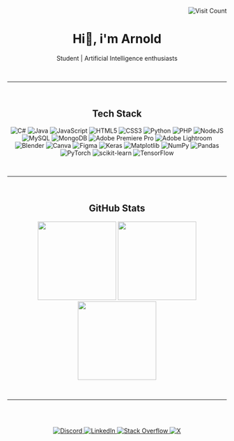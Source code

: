 <!-- **AprilArn/AprilArn** is a ✨ _special_ ✨ repository because its `README.md` (this file) appears on your GitHub profile. -->
<!-- Bio -->
<p align="right">
    <img src="https://visitcount.itsvg.in/api?id=AprilArn&icon=5&color=6" alt="Visit Count"/>
</p>
<h1 align="center">Hi👋, i'm Arnold</h1>
<p align="center">
  Student | Artificial Intelligence enthusiasts
</p>
<br>

---

<br>
<!-- Tech Stack -->
<h2 align="center">Tech Stack</h2>
<p align="center">
  <img src="https://img.shields.io/badge/c%23-%23239120.svg?style=flat&logo=csharp&logoColor=white" alt="C#"/>
  <img src="https://img.shields.io/badge/java-%23ED8B00.svg?style=flat&logo=openjdk&logoColor=white" alt="Java"/>
  <img src="https://img.shields.io/badge/javascript-%23323330.svg?style=flat&logo=javascript&logoColor=%23F7DF1E" alt="JavaScript"/>
  <img src="https://img.shields.io/badge/html5-%23E34F26.svg?style=flat&logo=html5&logoColor=white" alt="HTML5"/>
  <img src="https://img.shields.io/badge/css3-%231572B6.svg?style=flat&logo=css3&logoColor=white" alt="CSS3"/>
  <img src="https://img.shields.io/badge/python-3670A0?style=flat&logo=python&logoColor=ffdd54" alt="Python"/>
  <img src="https://img.shields.io/badge/php-%23777BB4.svg?style=flat&logo=php&logoColor=white" alt="PHP"/>
  <img src="https://img.shields.io/badge/node.js-6DA55F?style=flat&logo=node.js&logoColor=white" alt="NodeJS"/>
  <img src="https://img.shields.io/badge/mysql-4479A1.svg?style=flat&logo=mysql&logoColor=white" alt="MySQL"/>
  <img src="https://img.shields.io/badge/MongoDB-%234ea94b.svg?style=flat&logo=mongodb&logoColor=white" alt="MongoDB"/>
  <img src="https://img.shields.io/badge/Adobe%20Premiere%20Pro-9999FF.svg?style=flat&logo=Adobe%20Premiere%20Pro&logoColor=white" alt="Adobe Premiere Pro"/>
  <img src="https://img.shields.io/badge/Adobe%20Lightroom-31A8FF.svg?style=flat&logo=Adobe%20Lightroom&logoColor=white" alt="Adobe Lightroom"/>
  <img src="https://img.shields.io/badge/blender-%23F5792A.svg?style=flat&logo=blender&logoColor=white" alt="Blender"/>
  <img src="https://img.shields.io/badge/Canva-%2300C4CC.svg?style=flat&logo=Canva&logoColor=white" alt="Canva"/>
  <img src="https://img.shields.io/badge/figma-%23F24E1E.svg?style=flat&logo=figma&logoColor=white" alt="Figma"/>
  <img src="https://img.shields.io/badge/Keras-%23D00000.svg?style=flat&logo=Keras&logoColor=white" alt="Keras"/>
  <img src="https://img.shields.io/badge/Matplotlib-%23ffffff.svg?style=flat&logo=Matplotlib&logoColor=black" alt="Matplotlib"/>
  <img src="https://img.shields.io/badge/numpy-%23013243.svg?style=flat&logo=numpy&logoColor=white" alt="NumPy"/>
  <img src="https://img.shields.io/badge/pandas-%23150458.svg?style=flat&logo=pandas&logoColor=white" alt="Pandas"/>
  <img src="https://img.shields.io/badge/PyTorch-%23EE4C2C.svg?style=flat&logo=PyTorch&logoColor=white" alt="PyTorch"/>
  <img src="https://img.shields.io/badge/scikit--learn-%23F7931E.svg?style=flat&logo=scikit-learn&logoColor=white" alt="scikit-learn"/>
  <img src="https://img.shields.io/badge/TensorFlow-%23FF6F00.svg?style=flat&logo=TensorFlow&logoColor=white" alt="TensorFlow"/>
</p>
<br>

---

<br>
<!-- GitHub Stats -->
<h2 align="center">GitHub Stats</h2>
<p align="center">
  <img height="180em" src="https://github-readme-stats.vercel.app/api?username=AprilArn&theme=tokyonight&hide_border=true&include_all_commits=true&count_private=true"/>
  <img height="180em" src="https://github-readme-streak-stats.herokuapp.com/?user=AprilArn&theme=tokyonight&hide_border=true"/>
  <img height="180em" src="https://github-readme-stats.vercel.app/api/top-langs/?username=AprilArn&theme=tokyonight&hide_border=true&include_all_commits=true&count_private=true&layout=compact"/>
</a>
</p>
<br>

---

<br>
<br>
<!-- Socials -->
<p align="center">
  <a href="https://discord.gg/599247125318205440">
    <img src="https://img.shields.io/badge/Discord-%237289DA.svg?logo=discord&logoColor=white" alt="Discord"/>
  </a>
  <a href="https://linkedin.com/in/urjelarnoldbenamen">
    <img src="https://img.shields.io/badge/LinkedIn-%230077B5.svg?logo=linkedin&logoColor=white" alt="LinkedIn"/>
  </a>
  <a href="https://stackoverflow.com/users/23543187">
    <img src="https://img.shields.io/badge/-Stackoverflow-FE7A16?logo=stack-overflow&logoColor=white" alt="Stack Overflow"/>
  </a>
  <a href="https://x.com/AprilArn_">
    <img src="https://img.shields.io/badge/X-black.svg?logo=X&logoColor=white" alt="X"/>
  </a>
</p>
<!-- Proudly created with GPRM ( https://gprm.itsvg.in ) -->
